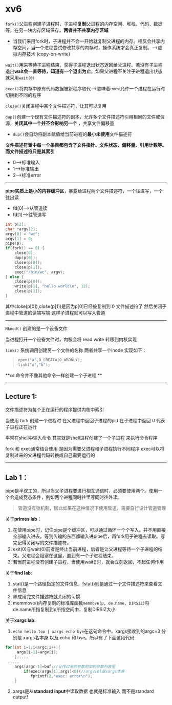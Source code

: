 # xv6

`fork()`父进程创建子进程时，子进程**复制**父进程的内存空间、堆栈、代码、数据等，在另一块内存区域保存。**两者并不共享内存区域**  

- 当我们采用fork时，子进程并不会一开始就复制父进程的内存。相反会共享内存空间，当一个进程尝试修改共享的内存时，操作系统才会真正复制。-->虚拟内存技术 (copy-on-write)

`wait()`用来等待子进程结束，获得子进程退出状态返回给父进程。若没有子进程退出**wait会一直等待，知道有一个退出为止**。如果父进程不关注子进程退出状态就采用`wait(0)`  

`exec()`将内存中原有代码数据被新程序取代-->意味着exec允许一个进程在运行时切换到不同的程序

`close()`关闭进程中某个文件描述符，让其可以复用 

`dup()`创建一个现有文件描述符的副本，允许多个文件描述符引用相同的文件或资源，**关闭其中一个并不会影响另一个** ，共享文件偏移量

- `dup()`会自动将副本赋值给当前进程的**最小未使用**文件描述符

**文件描述符表中每一个条目都包含了文件指针、文件状态、偏移量、引用计数等。而文件描述符只是其索引**

- 0-->标准输入
- 1-->标准输出
- 2-->标准error

***

**pipe实质上是小的内存缓冲区**，暴露给进程两个文件描述符，一个往进写，一个往出读

- fd[0]-->从管道读
- fd[1]-->往管道写


```cpp
int p[2];
char *argv[2];
argv[0] = "wc";
argv[1] = 0;
pipe(p);
if(fork() == 0) {
	close(0);
	dup(p[0]);
	close(p[0]);
	close(p[1]);
	exec("/bin/wc", argv);
} else {
	close(p[0]);
	write(p[1], "hello world\n", 12);
	close(p[1]);
}
```

其中close(p[0]),close(p[1])是因为p[0]已经被复制到 0 文件描述符了 然后关闭子进程中管道的读端写端 这样子进程就可以写入管道

***



`Mknod()` 创建的是一个设备文件

当进程打开一个设备文件时，内核会将 read write 转移到内核实现

`link()` 系统调用创建另一个文件的名称 两者共享一个inode 实现如下：

> ```c++
> open("a",O_CREATW|O_WRONLY);
> link("a","b");
> ```



**`cd` 命令并不像其他命令一样创建一个子进程 **

***

## Lecture 1:

文件描述符为每个正在运行的程序提供内核中索引

当使用 fork 创建一个进程时 在父进程中返回子进程的pid 在子进程中返回 0 代表子进程正在运行

平常在shell中输入命令 其实就是shell进程创建了一个子进程 来执行命令程序

fork 和 exec通常结合使用 是因为需要父进程和子进程执行不同程序 exec可以将复制过来的父进程代码转换成自己需要运行的

***

## Lab 1：

pipe是半双工的，所以当父子进程要进行相互通信时，必须要使用两个。使用一个会造成竞态条件，例如两个进程同时往里写同时往外读。

> 管道没有锁机制，因此如果在这种情况下使用管道，需要自行设计管道管理

关于**primes lab**：

1. 在使用pipe时，记住pipe是个缓冲区，可以通过循环一个个写入。并不用直接全部输入进去。等到传输的东西都输入进pipe后，再fork用子进程去读取。写完记得关闭写的文件描述符。
2. exit(0)与wait(0)前者是终止当前进程，后者是让父进程等待一个子进程的结束。父进程会阻塞在这里，直到有一个子进程结束。
3. 若当前进程没有创建子进程，当使用wait()时，就会立刻返回，不起任何作用

关于**find lab**:

1. stat()是一个路径指定的文件信息，fstat()则是通过一个文件描述符来查看文件信息
2. 养成用完文件描述符就关闭的习惯
3. memmove()内存复制的标准库函数`memmove(p, de.name, DIRSIZ)`将de.name所指复制到p所指空间中，复制DIRSIZ大小

关于**xargs lab**:

1. `echo hello too | xargs echo bye`在这句命令中，xargs接收到的argc=3 分别是 xargs名本身 以及 echo 和 bye。所以有了下面这段代码:
```c++ 
for(int i=1;i<argc;i++){
     args[i-1]=argv[i];
    }.....
 ..... 
	args[argc-1]=buf;//让传过来的参数附加到参数列表里
        if(exec(argv[1],args)<0){//argv[0]是xargs本身 
           fprintf(2,"exec: error\n");
    }
```

2. xargs是从**standard input**中读取数据 也就是标准输入 而不是standard output!